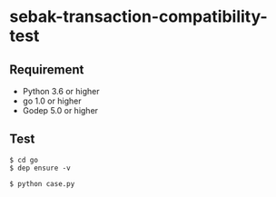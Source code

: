 # sebak-transaction-compatibility-test

## Requirement

* Python 3.6 or higher
* go 1.0 or higher
* Godep 5.0 or higher

## Test

```
$ cd go
$ dep ensure -v
```

```
$ python case.py
```

